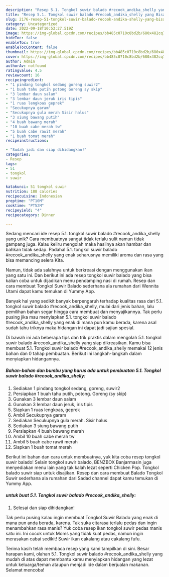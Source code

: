 ```yaml
---
description: "Resep 5.1. Tongkol suwir balado #recook_andika_shelly yang Bisa Manjain Lidah"
title: "Resep 5.1. Tongkol suwir balado #recook_andika_shelly yang Bisa Manjain Lidah"
slug: 2176-resep-51-tongkol-suwir-balado-recook-andika-shelly-yang-bisa-manjain-lidah
category: Uncategorized
date: 2022-09-18T10:53:27.519Z
image: https://img-global.cpcdn.com/recipes/bb485c0710c8bd2b/680x482cq70/51-tongkol-suwir-balado-recook_andika_shelly-foto-resep-utama.jpg
hideToc: false
enableToc: true
enableTocContent: false
thumbnail: https://img-global.cpcdn.com/recipes/bb485c0710c8bd2b/680x482cq70/51-tongkol-suwir-balado-recook_andika_shelly-foto-resep-utama.jpg
cover: https://img-global.cpcdn.com/recipes/bb485c0710c8bd2b/680x482cq70/51-tongkol-suwir-balado-recook_andika_shelly-foto-resep-utama.jpg
author: Admin
authorAv: notfound
ratingvalue: 4.5
reviewcount: 16
recipeingredient:
- "1 pindang tongkol sedang goreng suwir2"
- "1 buah tahu putih potong Goreng sy skip"
- "3 lembar daun salam"
- "3 lembar daun jeruk iris tipis"
- "1 ruas lengkoas geprek"
- "Secukupnya garam"
- "Secukupnya gula merah Sisir halus"
- "3 siung bawang putih"
- "4 buah bawang merah"
- "10 buah cabe merah tw"
- "5 buah cabe rawit merah"
- "1 buah tomat merah"
recipeinstructions:

- "Sudah jadi dan siap dihidangkan!"
categories:
- Resep
tags:
- 51
- tongkol
- suwir

katakunci: 51 tongkol suwir 
nutrition: 188 calories
recipecuisine: Indonesian
preptime: "PT10M"
cooktime: "PT52M"
recipeyield: "4"
recipecategory: Dinner

---
```





Sedang mencari ide resep 5.1. tongkol suwir balado #recook_andika_shelly yang unik? Cara membuatnya sangat tidak terlalu sulit namun tidak gampang juga. Kalau keliru mengolah maka hasilnya akan hambar dan bahkan tidak sedap. Padahal 5.1. tongkol suwir balado #recook_andika_shelly yang enak seharusnya memiliki aroma dan rasa yang bisa memancing selera Kita.





Namun, tidak ada salahnya untuk berkreasi dengan menggunakan ikan yang satu ini. Dan berikut ini ada resep tongkol suwir balado yang bisa kalian coba untuk dijadikan menu pendamping nasi di rumah. Resep dan cara membuat Tongkol Suwir Balado sederhana ala rumahan dari Wennita Utami dapat kamu temukan di Yummy App.

Banyak hal yang sedikit banyak berpengaruh terhadap kualitas rasa dari 5.1. tongkol suwir balado #recook_andika_shelly, mulai dari jenis bahan, lalu pemilihan bahan segar hingga cara membuat dan menyajikannya. Tak perlu pusing jika mau menyiapkan 5.1. tongkol suwir balado #recook_andika_shelly yang enak di mana pun kamu berada, karena asal sudah tahu triknya maka hidangan ini dapat jadi sajian spesial.






Di bawah ini ada beberapa tips dan trik praktis dalam mengolah 5.1. tongkol suwir balado #recook_andika_shelly yang siap dikreasikan. Kamu bisa membuat 5.1. Tongkol suwir balado #recook_andika_shelly memakai 12 jenis bahan dan 0 tahap pembuatan. Berikut ini langkah-langkah dalam menyiapkan hidangannya.

<!--inarticleads1-->

##### Bahan-bahan dan bumbu yang harus ada untuk pembuatan 5.1. Tongkol suwir balado #recook_andika_shelly:

1. Sediakan 1 pindang tongkol sedang, goreng, suwir2
1. Persiapkan 1 buah tahu putih, potong. Goreng (sy skip)
1. Gunakan 3 lembar daun salam
1. Gunakan 3 lembar daun jeruk, iris tipis
1. Siapkan 1 ruas lengkoas, geprek
1. Ambil Secukupnya garam
1. Sediakan Secukupnya gula merah. Sisir halus
1. Sediakan 3 siung bawang putih
1. Persiapkan 4 buah bawang merah
1. Ambil 10 buah cabe merah tw
1. Ambil 5 buah cabe rawit merah
1. Siapkan 1 buah tomat merah


Berikut ini bahan dan cara untuk membuatnya, yuk kita coba resep tongkol suwir balado! Selain tongkol suwir balado, BENZBOX Banjarmasin juga menyediakan menu lain yang tak kalah lezat seperti Chicken Pop. Tongkol balado suwir siap untuk disajikan. Resep dan cara membuat Balado Tongkol Suwir sederhana ala rumahan dari Sadad channel dapat kamu temukan di Yummy App. 

<!--inarticleads2-->

#####  untuk buat 5.1. Tongkol suwir balado #recook_andika_shelly:


1. Selesai dan siap dihidangkan!

Tak perlu pusing kalau ingin membuat Tongkol Suwir Balado yang enak di mana pun anda berada, karena. Tak suka citarasa terlalu pedas dan ingin menambahkan rasa manis? Yuk coba resep ikan tongkol suwir pedas manis satu ini. Ini cocok untuk Moms yang tidak kuat pedas, namun ingin merasakan cabai sedikit! Suwir ikan cakalang atau cakalang fufu. 

Terima kasih telah membaca resep yang kami tampilkan di sini. Besar harapan kami, olahan 5.1. Tongkol suwir balado #recook_andika_shelly yang mudah di atas dapat membantu kamu menyiapkan hidangan yang lezat untuk keluarga/teman ataupun menjadi ide dalam berjualan makanan. Selamat mencoba!
